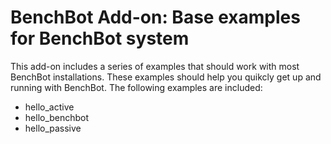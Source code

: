 # BenchBot Add-on: Base examples for BenchBot system

This add-on includes a series of examples that should work with most BenchBot installations. These examples should help you quikcly get up and running with BenchBot. The following examples are included:

- hello_active
- hello_benchbot
- hello_passive
